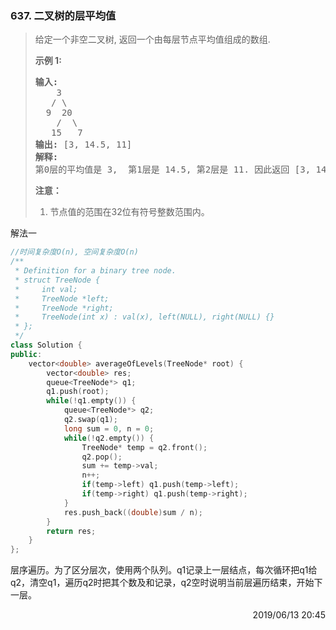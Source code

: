 ### 637. 二叉树的层平均值

> <div class="content__2ebE"><p>给定一个非空二叉树, 返回一个由每层节点平均值组成的数组.</p>
> 
> <p><strong>示例 1:</strong></p>
> 
> <pre><strong>输入:</strong>
>     3
>    / \
>   9  20
>     /  \
>    15   7
> <strong>输出:</strong> [3, 14.5, 11]
> <strong>解释:</strong>
> 第0层的平均值是 3,  第1层是 14.5, 第2层是 11. 因此返回 [3, 14.5, 11].
> </pre>
> 
> <p><strong>注意：</strong></p>
> 
> <ol>
> 	<li>节点值的范围在32位有符号整数范围内。</li>
> </ol>
> </div>

解法一
```cpp
//时间复杂度O(n), 空间复杂度O(n)
/**
 * Definition for a binary tree node.
 * struct TreeNode {
 *     int val;
 *     TreeNode *left;
 *     TreeNode *right;
 *     TreeNode(int x) : val(x), left(NULL), right(NULL) {}
 * };
 */
class Solution {
public:
    vector<double> averageOfLevels(TreeNode* root) {
        vector<double> res;
        queue<TreeNode*> q1;
        q1.push(root);
        while(!q1.empty()) {
            queue<TreeNode*> q2;
            q2.swap(q1);
            long sum = 0, n = 0;
            while(!q2.empty()) {
                TreeNode* temp = q2.front();
                q2.pop();
                sum += temp->val;
                n++;
                if(temp->left) q1.push(temp->left);
                if(temp->right) q1.push(temp->right);
            }
            res.push_back((double)sum / n);
        }
        return res;
    }
};
```

层序遍历。为了区分层次，使用两个队列。q1记录上一层结点，每次循环把q1给q2，清空q1，遍历q2时把其个数及和记录，q2空时说明当前层遍历结束，开始下一层。

<div style="text-align: right"> 2019/06/13 20:45 </div>